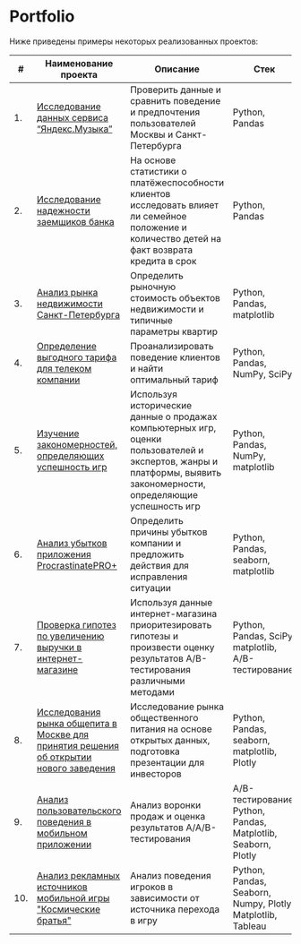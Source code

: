 # Portfolio

Ниже приведены примеры некоторых реализованных проектов:

| #    | Наименование проекта                | Описание                                                     | Стек                                                         |
| ---- | ------------------------------------------------------------ | ------------------------------------------------------------ | ------------------------------------------------------------ |
| 1.   | [Исследование данных сервиса “Яндекс.Музыка”]() | Проверить данные и сравнить поведение и предпочтения пользователей Москвы и Санкт-Петербурга | Python, Pandas       |
| 2.   | [Исследование надежности заемщиков банка]() | На основе статистики о платёжеспособности клиентов исследовать влияет ли семейное положение и количество детей на факт возврата кредита в срок | Python, Pandas |
| 3.   | [Анализ рынка недвижимости Санкт-Петербурга]() | Определить рыночную стоимость объектов недвижимости и типичные параметры квартир | Python, Pandas, matplotlib |
| 4.   | [Определение выгодного тарифа для телеком компании]() | Проанализировать поведение клиентов и найти оптимальный тариф | Python, Pandas, NumPy, SciPy |
| 5.   | [Изучение закономерностей, определяющих успешность игр]() | Используя исторические данные о продажах компьютерных игр, оценки пользователей и экспертов, жанры и платформы, выявить закономерности, определяющие успешность игр | Python, Pandas, NumPy, matplotlib |
| 6.   | [Анализ убытков приложения ProcrastinatePRO+]() | Определить причины убытков компании и предложить действия для исправления ситуации | Python, Pandas, seaborn, matplotlib |
| 7.   | [Проверка гипотез по увеличению выручки в интернет-магазине]() | Используя данные интернет-магазина приоритезировать гипотезы и произвести оценку результатов A/B-тестирования различными методами | Python, Pandas, SciPy, matplotlib, A/B-тестирование |
| 8.   | [Исследования рынка общепита в Москве для принятия решения об открытии нового заведения]() | Исследование рынка общественного питания на основе открытых данных, подготовка презентации для инвесторов | Python, Pandas, seaborn, matplotlib, Plotly |
| 9.   | [Анализ пользовательского поведения в мобильном приложении]() | Анализ воронки продаж и оценка результатов A/A/B-тестирования  | A/B-тестирование, Python, Pandas, Matplotlib, Seaborn, Plotly |
| 10.   | [Анализ рекламных источников мобильной игры "Космические братья"]() | Анализ поведения игроков в зависимости от источника перехода в игру  | Python, Pandas, Seaborn, Numpy, Plotly, Matplotlib, Tableau |
